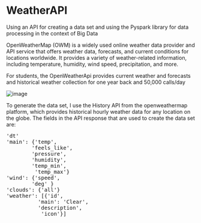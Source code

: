 # WeatherAPI
Using an API for creating a data set and using the Pyspark library for data processing in the context of Big Data

OpenWeatherMap (OWM) is a widely used online weather data provider and API service that offers weather data, forecasts, and current conditions for locations worldwide. It provides a variety of weather-related information, including temperature, humidity, wind speed, precipitation, and more.

For students, the OpenWeatherApi provides current weather and forecasts and historical weather collection for one year back and 50,000 calls/day

![image](https://github.com/TrifanLucian/WeatherAPI/assets/111199896/058464e2-d0db-472b-b090-7838a83f1fe9)

To generate the data set, I use the History API from the openweathermap platform, which provides historical hourly weather data for any location on the globe.
The fields in the API response that are used to create the data set are:
<pre>
'dt'
'main': {'temp',
        'feels_like',
        'pressure',
        'humidity',
        'temp_min',
         'temp_max'}
'wind': {'speed',
        'deg' }
'clouds': {'all'}
'weather': [{'id',
          'main': 'Clear',
          'description',
           'icon'}]
</pre>
